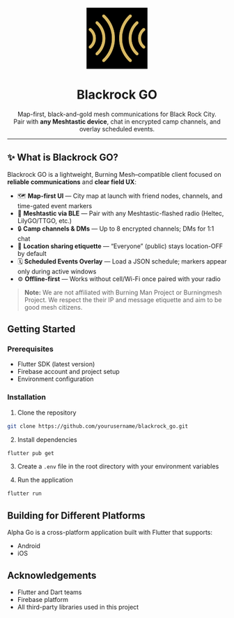 <p align="center">
  <img src="assets/brg.png" width="140" alt="Blackrock GO logo"/>
</p>

<h1 align="center">Blackrock GO</h1>
<p align="center">
  Map-first, black-and-gold mesh communications for Black Rock City.<br/>
  Pair with <b>any Meshtastic device</b>, chat in encrypted camp channels, and overlay scheduled events.
</p>

---

## ✨ What is Blackrock GO?

Blackrock GO is a lightweight, Burning Mesh–compatible client focused on **reliable communications** and **clear field UX**:

- 🗺️ **Map-first UI** — City map at launch with friend nodes, channels, and time-gated event markers  
- 📡 **Meshtastic via BLE** — Pair with any Meshtastic-flashed radio (Heltec, LilyGO/TTGO, etc.)  
- 🔒 **Camp channels & DMs** — Up to 8 encrypted channels; DMs for 1:1 chat  
- 📍 **Location sharing etiquette** — “Everyone” (public) stays location-OFF by default  
- 🗓️ **Scheduled Events Overlay** — Load a JSON schedule; markers appear only during active windows  
- ⚙️ **Offline-first** — Works without cell/Wi-Fi once paired with your radio

> **Note:** We are not affiliated with Burning Man Project or Burningmesh Project. We respect the their IP and message etiquette and aim to be good mesh citizens.



## Getting Started

### Prerequisites
- Flutter SDK (latest version)
- Firebase account and project setup
- Environment configuration

### Installation
1. Clone the repository
```bash
git clone https://github.com/yourusername/blackrock_go.git
```

2. Install dependencies
```bash
flutter pub get
```

3. Create a `.env` file in the root directory with your environment variables

4. Run the application
```bash
flutter run
```

## Building for Different Platforms

Alpha Go is a cross-platform application built with Flutter that supports:
- Android
- iOS


## Acknowledgements

- Flutter and Dart teams
- Firebase platform
- All third-party libraries used in this project
